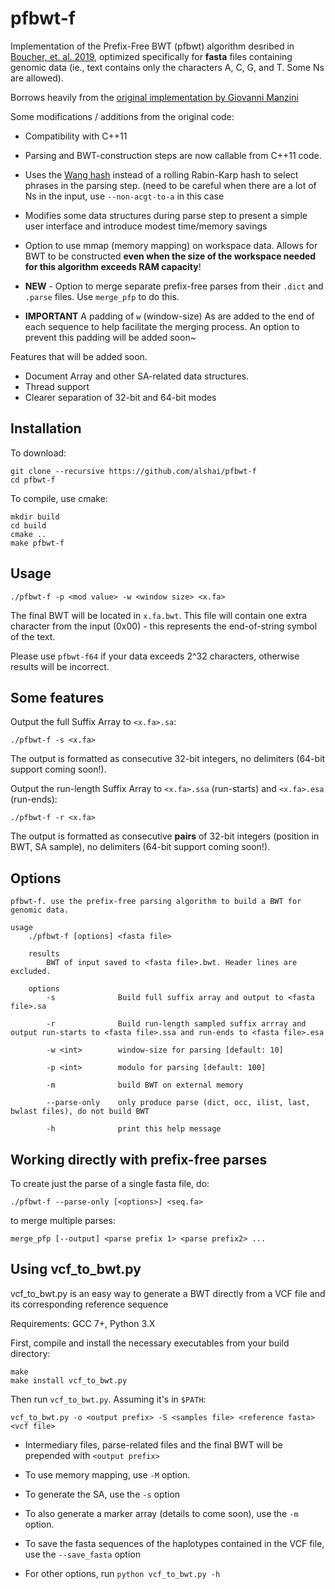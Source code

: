 # pfbwt-f

Implementation of the Prefix-Free BWT (pfbwt) algorithm desribed in [Boucher, et. al. 2019](https://doi.org/10.1186/s13015-019-0148-5),
optimized specifically for **fasta** files containing genomic data (ie., text
contains only the characters A, C, G, and T. Some Ns are allowed).

Borrows heavily from the [original implementation by Giovanni Manzini](https://gitlab.com/manzai/Big-BWT/)

Some modifications / additions from the original code:

* Compatibility with C++11

* Parsing and BWT-construction steps are now callable from C++11 code.

* Uses the [Wang hash](http://www.burtleburtle.net/bob/hash/integer.html)
  instead of a rolling Rabin-Karp hash to select phrases in the parsing step.
  (need to be careful when there are a lot of Ns in the input, use
  `--non-acgt-to-a` in this case

* Modifies some data structures during parse step to present a simple user
  interface and introduce modest time/memory savings

* Option to use mmap (memory mapping) on workspace data. Allows for BWT to be
  constructed **even when the size of the workspace needed for this algorithm exceeds RAM capacity**!

* **NEW** - Option to merge separate prefix-free parses from their `.dict` and `.parse` files. Use `merge_pfp` to do this.

* **IMPORTANT** A padding of `w` (window-size) As are added to the end of each sequence to help facilitate the merging process. An option to prevent this padding will be added soon~

Features that will be added soon.

* Document Array and other SA-related data structures.
* Thread support
* Clearer separation of 32-bit and 64-bit modes

## Installation

To download:

```
git clone --recursive https://github.com/alshai/pfbwt-f
cd pfbwt-f
```

To compile, use cmake:

```
mkdir build
cd build
cmake ..
make pfbwt-f
```

## Usage

```
./pfbwt-f -p <mod value> -w <window size> <x.fa>
```

The final BWT will be located in `x.fa.bwt`. This file will contain one extra
character from the input (0x00) - this represents the end-of-string symbol of
the text.

Please use `pfbwt-f64` if your data exceeds 2^32 characters, otherwise results will be incorrect.

## Some features

Output the full Suffix Array to `<x.fa>.sa`:

```
./pfbwt-f -s <x.fa>
```

The output is formatted as consecutive 32-bit integers, no delimiters (64-bit support coming soon!).

Output the run-length Suffix Array to `<x.fa>.ssa` (run-starts) and `<x.fa>.esa` (run-ends):

```
./pfbwt-f -r <x.fa>
```

The output is formatted as consecutive **pairs** of 32-bit integers (position in BWT, SA sample), no delimiters (64-bit support coming soon!).

## Options

```
pfbwt-f. use the prefix-free parsing algorithm to build a BWT for genomic data.

usage
    ./pfbwt-f [options] <fasta file>

    results
        BWT of input saved to <fasta file>.bwt. Header lines are excluded.

    options
        -s              Build full suffix array and output to <fasta file>.sa

        -r              Build run-length sampled suffix arrray and output run-starts to <fasta file>.ssa and run-ends to <fasta file>.esa

        -w <int>        window-size for parsing [default: 10]

        -p <int>        modulo for parsing [default: 100]

        -m              build BWT on external memory

        --parse-only    only produce parse (dict, occ, ilist, last, bwlast files), do not build BWT

        -h              print this help message
```

## Working directly with prefix-free parses

To create just the parse of a single fasta file, do:

```
./pfbwt-f --parse-only [<options>] <seq.fa>
```

to merge multiple parses: 

```
merge_pfp [--output] <parse prefix 1> <parse prefix2> ...
```

## Using vcf_to_bwt.py

vcf_to_bwt.py is an easy way to generate a BWT directly from a VCF file and its corresponding reference sequence

Requirements: GCC 7+, Python 3.X

First, compile and install the necessary executables from your build directory:

```
make 
make install vcf_to_bwt.py
```

Then run `vcf_to_bwt.py`. Assuming it's in `$PATH`:


```
vcf_to_bwt.py -o <output prefix> -S <samples file> <reference fasta> <vcf file>
```

- Intermediary files, parse-related files and the final BWT will be prepended with `<output prefix>`

- To use memory mapping, use `-M` option.

- To generate the SA, use the `-s` option

- To also generate a marker array (details to come soon), use the `-m` option.

- To save the fasta sequences of the haplotypes contained in the VCF file, use the `--save_fasta` option

- For other options, run `python vcf_to_bwt.py -h`

